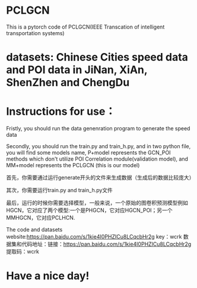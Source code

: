 # PCLGCN

This is a pytorch code of PCLGCN(IEEE Transcation of intelligent transportation systems)
# datasets: Chinese Cities speed data and POI data in JiNan, XiAn, ShenZhen and ChengDu 

# Instructions for use：

Fristly, you should run the data genenration program to generate the speed data

Secondly, you should run the train.py and train_h.py, and in two python file, you will find some models name, P+model represents the GCN_POI methods which don't utilize POI Correlation module(validation model), and MM+model represents the PCLGCN (this is our model)

首先，你需要通过运行generate开头的文件来生成数据（生成后的数据比较庞大）

其次，你需要运行train.py and train_h.py文件

最后，运行的时候你需要选择模型，一般来说，一个原始的图卷积预测模型例如HGCN，它对应了两个模型:一个是PHGCN，它对应HGCN_POI；另一个MMHGCN，它对应PCLHCN.


The code and datasets website:https://pan.baidu.com/s/1kie4I0PHZICu8LCqcbHr2g  key：wcrk 
数据集和代码地址：链接：https://pan.baidu.com/s/1kie4I0PHZICu8LCqcbHr2g  提取码：wcrk 

# Have a nice day!
